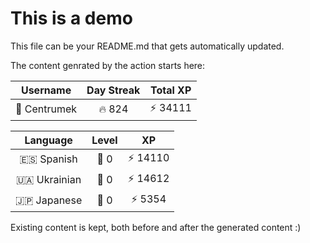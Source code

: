 # This is a demo

This file can be your README.md that gets automatically updated.

The content genrated by the action starts here:

<!--START_SECTION:duolingoStats-->
<!-- Automatically generated with https://github.com/centrumek/duolingo-readme-stats-->

| Username | Day Streak | Total XP |
|:---:|:---:|:---:|
| 👤 Centrumek | 🔥 824 | ⚡ 34111 |

| Language | Level | XP |
|:---:|:---:|:---:|
| 🇪🇸 Spanish | 👑 0 | ⚡ 14110 |
| 🇺🇦 Ukrainian | 👑 0 | ⚡ 14612 |
| 🇯🇵 Japanese | 👑 0 | ⚡ 5354 |

<!--END_SECTION:duolingoStats-->

Existing content is kept, both before and after the generated content :)